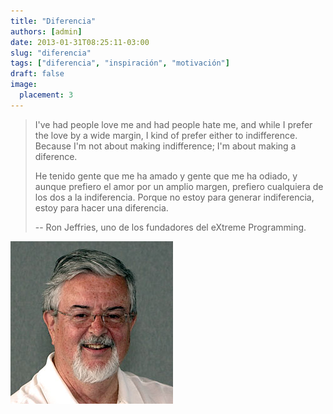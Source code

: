 ```yaml
---
title: "Diferencia"
authors: [admin]
date: 2013-01-31T08:25:11-03:00
slug: "diferencia"
tags: ["diferencia", "inspiración", "motivación"]
draft: false
image:
  placement: 3
---
```


>  I've had people love me and had people hate me, and
while I prefer the love by a wide margin, I kind of prefer either to
indifference. Because I'm not about making indifference; I'm about
making a diference.
>
> He tenido gente que me ha amado y gente que me ha odiado, y aunque
prefiero el amor por un amplio margen, prefiero cualquiera de los dos a
la indiferencia. Porque no estoy para generar indiferencia, estoy para
hacer una diferencia.
>
> -- Ron Jeffries, uno de los fundadores del eXtreme Programming.

![](ronjeffries.jpg)
